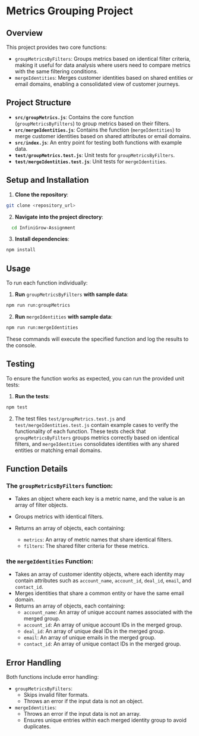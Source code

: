 # Metrics Grouping Project

## Overview
This project provides two core functions:
- `groupMetricsByFilters`: Groups metrics based on identical filter criteria, making it useful for data analysis where users need to compare metrics with the same filtering conditions.
- `mergeIdentities`: Merges customer identities based on shared entities or email domains, enabling a consolidated view of customer journeys.

## Project Structure
- **`src/groupMetrics.js`**: Contains the core function (`groupMetricsByFilters`) to group metrics based on their filters.
- **`src/mergeIdentities.js`**: Contains the function (`mergeIdentities`) to merge customer identities based on shared attributes or email domains.
- **`src/index.js`**: An entry point for testing both functions with example data.
- **`test/groupMetrics.test.js`**: Unit tests for `groupMetricsByFilters`.
- **`test/mergeIdentities.test.js`**: Unit tests for `mergeIdentities`.


## Setup and Installation

1. **Clone the repository**:
```sh
git clone <repository_url>
```
2. **Navigate into the project directory**:
```sh
  cd InfiniGrow-Assignment
```

3. **Install dependencies**:
```sh
npm install
```

## Usage
To run each function individually:

1. **Run** `groupMetricsByFilters` **with sample data**:
```sh
npm run run:groupMetrics
```
2. **Run** `mergeIdentities` **with sample data**:
```sh
npm run run:mergeIdentities
```

These commands will execute the specified function and log the results to the console.

## Testing
To ensure the function works as expected, you can run the provided unit tests:

1. **Run the tests**:
```sh
npm test
```
2. The test files `test/groupMetrics.test.js` and `test/mergeIdentities.test.js` contain example cases to verify the functionality of each function. These tests check that `groupMetricsByFilters` groups metrics correctly based on identical filters, and `mergeIdentities` consolidates identities with any shared entities or matching email domains.

## Function Details
### The `groupMetricsByFilters` function:

- Takes an object where each key is a metric name, and the value is an array of filter objects.

- Groups metrics with identical filters.

- Returns an array of objects, each containing:
    - `metrics`: An array of metric names that share identical filters.
    - `filters`: The shared filter criteria for these metrics.


### the `mergeIdentities` Function:
  - Takes an array of customer identity objects, where each identity may contain attributes such as `account_name`, `account_id`, `deal_id`, `email`, and `contact_id`.
  - Merges identities that share a common entity or have the same email domain.
  - Returns an array of objects, each containing:
      - `account_name`: An array of unique account names associated with the merged group.
      - `account_id`: An array of unique account IDs in the merged group.
      - `deal_id`: An array of unique deal IDs in the merged group.
      - `email`: An array of unique emails in the merged group.
      - `contact_id`: An array of unique contact IDs in the merged group.


## Error Handling
Both functions include error handling:
  - `groupMetricsByFilters`:
      - Skips invalid filter formats.
      - Throws an error if the input data is not an object.
  - `mergeIdentities`:
     - Throws an error if the input data is not an array.
     - Ensures unique entries within each merged identity group to avoid duplicates.